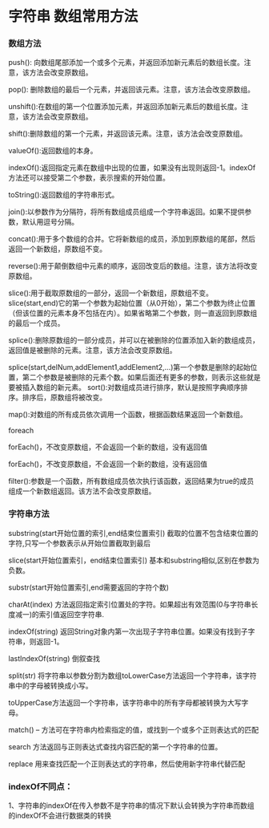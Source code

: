 # 字符串 数组常用方法

### 数组方法

push(): 向数组尾部添加一个或多个元素，并返回添加新元素后的数组长度。注意，该方法会改变原数组。

pop(): 删除数组的最后一个元素，并返回该元素。注意，该方法会改变原数组。

unshift():在数组的第一个位置添加元素，并返回添加新元素后的数组长度。注意，该方法会改变原数组。

shift():删除数组的第一个元素，并返回该元素。注意，该方法会改变原数组。

valueOf():返回数组的本身。

indexOf():返回指定元素在数组中出现的位置，如果没有出现则返回-1。indexOf方法还可以接受第二个参数，表示搜索的开始位置。

toString():返回数组的字符串形式。

join():以参数作为分隔符，将所有数组成员组成一个字符串返回。如果不提供参数，默认用逗号分隔。

concat():用于多个数组的合并。它将新数组的成员，添加到原数组的尾部，然后返回一个新数组，原数组不变。

reverse():用于颠倒数组中元素的顺序，返回改变后的数组。注意，该方法将改变原数组。

slice():用于截取原数组的一部分，返回一个新数组，原数组不变。slice(start,end)它的第一个参数为起始位置（从0开始），第二个参数为终止位置（但该位置的元素本身不包括在内）。如果省略第二个参数，则一直返回到原数组的最后一个成员。

splice():删除原数组的一部分成员，并可以在被删除的位置添加入新的数组成员，返回值是被删除的元素。注意，该方法会改变原数组。

splice(start,delNum,addElement1,addElement2,...)第一个参数是删除的起始位置，第二个参数是被删除的元素个数。如果后面还有更多的参数，则表示这些就是要被插入数组的新元素。
sort():对数组成员进行排序，默认是按照字典顺序排序。排序后，原数组将被改变。

map():对数组的所有成员依次调用一个函数，根据函数结果返回一个新数组。

foreach

forEach()，不改变原数组，不会返回一个新的数组，没有返回值

forEach()，不改变原数组，不会返回一个新的数组，没有返回值


filter():参数是一个函数，所有数组成员依次执行该函数，返回结果为true的成员组成一个新数组返回。该方法不会改变原数组。


### 字符串方法


substring(start开始位置的索引,end结束位置索引) 截取的位置不包含结束位置的字符,只写一个参数表示从开始位置截取到最后

slice(start开始位置索引，end结束位置索引) 基本和substring相似,区别在参数为负数。

substr(start开始位置索引,end需要返回的字符个数)

charAt(index) 方法返回指定索引位置处的字符。如果超出有效范围(0与字符串长度减一)的索引值返回空字符串.

indexOf(string)  返回String对象内第一次出现子字符串位置。如果没有找到子字符串，则返回-1。

lastIndexOf(string)  倒叙查找

split(str)  将字符串以参数分割为数组toLowerCase方法返回一个字符串，该字符串中的字母被转换成小写。

toUpperCase方法返回一个字符串，该字符串中的所有字母都被转换为大写字母。

match() – 方法可在字符串内检索指定的值，或找到一个或多个正则表达式的匹配

search  方法返回与正则表达式查找内容匹配的第一个字符串的位置。

replace 用来查找匹配一个正则表达式的字符串，然后使用新字符串代替匹配




### indexOf不同点：

1、字符串的indexOf在传入参数不是字符串的情况下默认会转换为字符串而数组的indexOf不会进行数据类的转换

